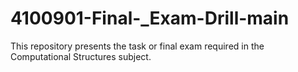 # 4100901-Final-_Exam-Drill-main
This repository presents the task or final exam required in the Computational Structures subject.
